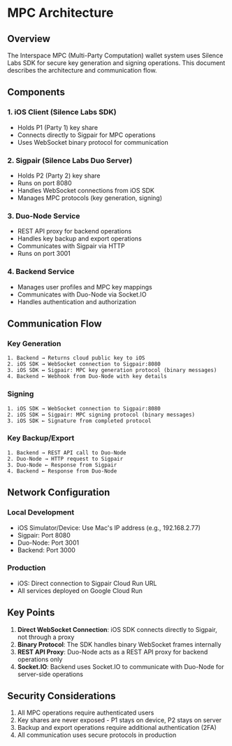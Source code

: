 # MPC Architecture

## Overview

The Interspace MPC (Multi-Party Computation) wallet system uses Silence Labs SDK for secure key generation and signing operations. This document describes the architecture and communication flow.

## Components

### 1. iOS Client (Silence Labs SDK)
- Holds P1 (Party 1) key share
- Connects directly to Sigpair for MPC operations
- Uses WebSocket binary protocol for communication

### 2. Sigpair (Silence Labs Duo Server)
- Holds P2 (Party 2) key share  
- Runs on port 8080
- Handles WebSocket connections from iOS SDK
- Manages MPC protocols (key generation, signing)

### 3. Duo-Node Service
- REST API proxy for backend operations
- Handles key backup and export operations
- Communicates with Sigpair via HTTP
- Runs on port 3001

### 4. Backend Service
- Manages user profiles and MPC key mappings
- Communicates with Duo-Node via Socket.IO
- Handles authentication and authorization

## Communication Flow

### Key Generation
```
1. Backend → Returns cloud public key to iOS
2. iOS SDK → WebSocket connection to Sigpair:8080
3. iOS SDK ↔ Sigpair: MPC key generation protocol (binary messages)
4. Backend ← Webhook from Duo-Node with key details
```

### Signing
```
1. iOS SDK → WebSocket connection to Sigpair:8080
2. iOS SDK ↔ Sigpair: MPC signing protocol (binary messages)
3. iOS SDK ← Signature from completed protocol
```

### Key Backup/Export
```
1. Backend → REST API call to Duo-Node
2. Duo-Node → HTTP request to Sigpair
3. Duo-Node ← Response from Sigpair
4. Backend ← Response from Duo-Node
```

## Network Configuration

### Local Development
- iOS Simulator/Device: Use Mac's IP address (e.g., 192.168.2.77)
- Sigpair: Port 8080
- Duo-Node: Port 3001
- Backend: Port 3000

### Production
- iOS: Direct connection to Sigpair Cloud Run URL
- All services deployed on Google Cloud Run

## Key Points

1. **Direct WebSocket Connection**: iOS SDK connects directly to Sigpair, not through a proxy
2. **Binary Protocol**: The SDK handles binary WebSocket frames internally
3. **REST API Proxy**: Duo-Node acts as a REST API proxy for backend operations only
4. **Socket.IO**: Backend uses Socket.IO to communicate with Duo-Node for server-side operations

## Security Considerations

1. All MPC operations require authenticated users
2. Key shares are never exposed - P1 stays on device, P2 stays on server
3. Backup and export operations require additional authentication (2FA)
4. All communication uses secure protocols in production